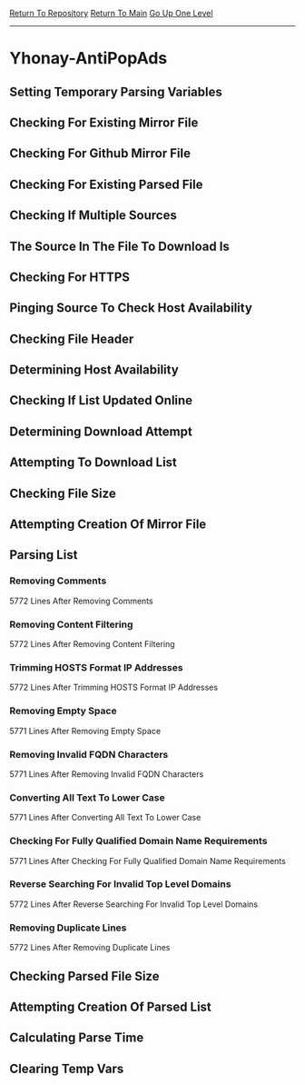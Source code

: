 [Return To Repository](https://github.com/deathbybandaid/piholeparser/)
[Return To Main](https://github.com/deathbybandaid/piholeparser/blob/master/RecentRunLogs/Mainlog.md)
[Go Up One Level](https://github.com/deathbybandaid/piholeparser/blob/master/RecentRunLogs/TopLevelScripts/30-Processing-External-Blacklists.md)
____________________________________
# Yhonay-AntiPopAds
## Setting Temporary Parsing Variables
## Checking For Existing Mirror File
## Checking For Github Mirror File
## Checking For Existing Parsed File
## Checking If Multiple Sources
## The Source In The File To Download Is
## Checking For HTTPS
## Pinging Source To Check Host Availability
## Checking File Header
## Determining Host Availability
## Checking If List Updated Online
## Determining Download Attempt
## Attempting To Download List
## Checking File Size
## Attempting Creation Of Mirror File
## Parsing List
### Removing Comments
5772 Lines After Removing Comments
### Removing Content Filtering
5772 Lines After Removing Content Filtering
### Trimming HOSTS Format IP Addresses
5772 Lines After Trimming HOSTS Format IP Addresses
### Removing Empty Space
5771 Lines After Removing Empty Space
### Removing Invalid FQDN Characters
5771 Lines After Removing Invalid FQDN Characters
### Converting All Text To Lower Case
5771 Lines After Converting All Text To Lower Case
### Checking For Fully Qualified Domain Name Requirements
5771 Lines After Checking For Fully Qualified Domain Name Requirements
### Reverse Searching For Invalid Top Level Domains
5772 Lines After Reverse Searching For Invalid Top Level Domains
### Removing Duplicate Lines
5772 Lines After Removing Duplicate Lines
## Checking Parsed File Size
## Attempting Creation Of Parsed List
## Calculating Parse Time
## Clearing Temp Vars
